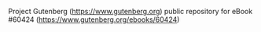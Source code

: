 Project Gutenberg (https://www.gutenberg.org) public repository for eBook #60424 (https://www.gutenberg.org/ebooks/60424)
